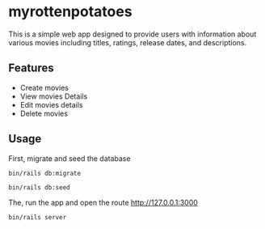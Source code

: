 # myrottenpotatoes

This is a simple web app designed to provide users with information about various movies including titles, ratings, release dates, and descriptions. 

## Features
- Create movies
- View movies Details
- Edit movies details
- Delete movies

## Usage

First, migrate and seed the database

```
bin/rails db:migrate
```

```
bin/rails db:seed
```

The, run the app and open the route http://127.0.0.1:3000

```
bin/rails server
```
